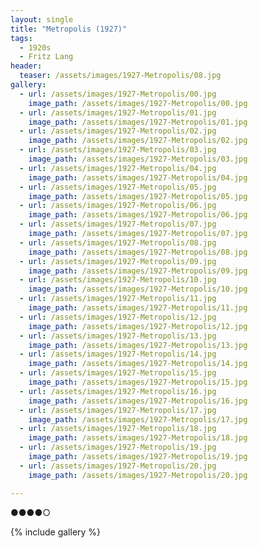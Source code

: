 ```yaml
---
layout: single
title: "Metropolis (1927)"
tags:
  - 1920s 
  - Fritz Lang
header:
  teaser: /assets/images/1927-Metropolis/08.jpg
gallery:
  - url: /assets/images/1927-Metropolis/00.jpg
    image_path: /assets/images/1927-Metropolis/00.jpg  
  - url: /assets/images/1927-Metropolis/01.jpg
    image_path: /assets/images/1927-Metropolis/01.jpg
  - url: /assets/images/1927-Metropolis/02.jpg
    image_path: /assets/images/1927-Metropolis/02.jpg
  - url: /assets/images/1927-Metropolis/03.jpg
    image_path: /assets/images/1927-Metropolis/03.jpg
  - url: /assets/images/1927-Metropolis/04.jpg
    image_path: /assets/images/1927-Metropolis/04.jpg
  - url: /assets/images/1927-Metropolis/05.jpg
    image_path: /assets/images/1927-Metropolis/05.jpg
  - url: /assets/images/1927-Metropolis/06.jpg
    image_path: /assets/images/1927-Metropolis/06.jpg
  - url: /assets/images/1927-Metropolis/07.jpg
    image_path: /assets/images/1927-Metropolis/07.jpg
  - url: /assets/images/1927-Metropolis/08.jpg
    image_path: /assets/images/1927-Metropolis/08.jpg
  - url: /assets/images/1927-Metropolis/09.jpg
    image_path: /assets/images/1927-Metropolis/09.jpg
  - url: /assets/images/1927-Metropolis/10.jpg
    image_path: /assets/images/1927-Metropolis/10.jpg
  - url: /assets/images/1927-Metropolis/11.jpg
    image_path: /assets/images/1927-Metropolis/11.jpg
  - url: /assets/images/1927-Metropolis/12.jpg
    image_path: /assets/images/1927-Metropolis/12.jpg
  - url: /assets/images/1927-Metropolis/13.jpg
    image_path: /assets/images/1927-Metropolis/13.jpg
  - url: /assets/images/1927-Metropolis/14.jpg
    image_path: /assets/images/1927-Metropolis/14.jpg
  - url: /assets/images/1927-Metropolis/15.jpg
    image_path: /assets/images/1927-Metropolis/15.jpg
  - url: /assets/images/1927-Metropolis/16.jpg
    image_path: /assets/images/1927-Metropolis/16.jpg
  - url: /assets/images/1927-Metropolis/17.jpg
    image_path: /assets/images/1927-Metropolis/17.jpg
  - url: /assets/images/1927-Metropolis/18.jpg
    image_path: /assets/images/1927-Metropolis/18.jpg
  - url: /assets/images/1927-Metropolis/19.jpg
    image_path: /assets/images/1927-Metropolis/19.jpg
  - url: /assets/images/1927-Metropolis/20.jpg
    image_path: /assets/images/1927-Metropolis/20.jpg

---
```

●●●●○

{% include gallery %}

